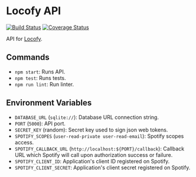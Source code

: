 # Locofy API

[![Build Status](https://travis-ci.org/eduardo-matos/Locofy-Api.svg?branch=master)](https://travis-ci.org/eduardo-matos/Locofy-Api) [![Coverage Status](https://coveralls.io/repos/github/eduardo-matos/Locofy-Api/badge.svg?branch=master)](https://coveralls.io/github/eduardo-matos/Locofy-Api?branch=master)

API for [Locofy](https://github.com/eduardo-matos/Locofy).

## Commands

* `npm start`: Runs API.
* `npm test`: Runs tests.
* `npm run lint`: Run linter.

## Environment Variables

* `DATABASE_URL` (`sqlite://`): Database URL connection string. 
* `PORT` (`5000`): API port.
* `SECRET_KEY` (random): Secret key used to sign json web tokens.
* `SPOTIFY_SCOPES` (`user-read-private user-read-email`): Spotify scopes access.
* `SPOTIFY_CALLBACK_URL` (`http://localhost:${PORT}/callback`): Callback URL which Spotify will call upon authorization success or failure.
* `SPOTIFY_CLIENT_ID`: Application's client ID registered on Spotify.
* `SPOTIFY_CLIENT_SECRET`: Application's client secret registered on Spotify.

